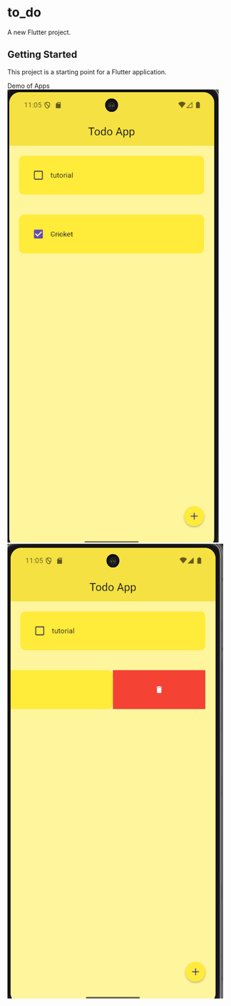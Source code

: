 # to_do

A new Flutter project.

## Getting Started

This project is a starting point for a Flutter application.

Demo of Apps
![alt text](image.png)
![alt text](image-1.png)
